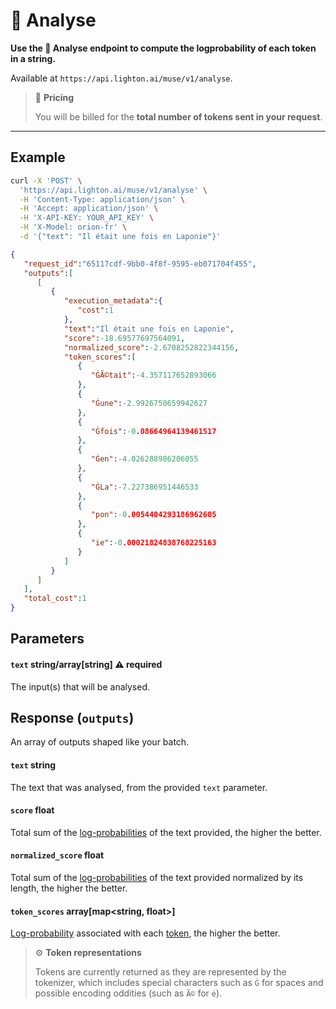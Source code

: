 # 🧪 Analyse

**Use the 🧪 Analyse endpoint to compute the logprobability of each token in a string.**

Available at ```https://api.lighton.ai/muse/v1/analyse```.

> 💸️ **Pricing**
>
> You will be billed for the **total number of tokens sent in your request**.

---

## Example


```bash title="Request"
curl -X 'POST' \
  'https://api.lighton.ai/muse/v1/analyse' \
  -H 'Content-Type: application/json' \
  -H 'Accept: application/json' \
  -H 'X-API-KEY: YOUR_API_KEY' \
  -H 'X-Model: orion-fr' \
  -d '{"text": "Il était une fois en Laponie"}'
```


```json title="Response (JSON)"
{
   "request_id":"65117cdf-9bb0-4f8f-9595-eb071704f455",
   "outputs":[
      [
         {
            "execution_metadata":{
               "cost":1
            },
            "text":"Il était une fois en Laponie",
            "score":-18.69577697564091,
            "normalized_score":-2.6708252822344156,
            "token_scores":[
               {
                  "ĠÃ©tait":-4.357117652893066
               },
               {
                  "Ġune":-2.9926750659942627
               },
               {
                  "Ġfois":-0.08664964139461517
               },
               {
                  "Ġen":-4.026288986206055
               },
               {
                  "ĠLa":-7.227386951446533
               },
               {
                  "pon":-0.0054404293186962605
               },
               {
                  "ie":-0.00021824838768225163
               }
            ]
         }
      ]
   ],
   "total_cost":1
}
```

## Parameters

#### `text` <span class="param-types">string/array[string]</span> <span class="param-warning">⚠️ required</span>

The input(s) that will be analysed.

## Response (`outputs`)

An array of outputs shaped like your batch.

#### `text` <span class="param-types">string</span>

The text that was analysed, from the provided `text` parameter. 

#### `score` <span class="param-types">float</span>

Total sum of the [log-probabilities](/home/concepts#likelihood) of the text provided, the higher the better.

#### `normalized_score` <span class="param-types">float</span>

Total sum of the [log-probabilities](/home/concepts#likelihood) of the text provided normalized by its length, the higher the better.

#### `token_scores` <span class="param-types">array[map<string, float>]</span>

[Log-probability](/home/concepts#likelihood) associated with each [token](/home/concepts#tokens), the higher the better.  

> ⚙️ **Token representations**
>
>Tokens are currently returned as they are represented by the tokenizer, which includes special characters such as `Ġ`
for spaces and possible encoding oddities (such as `Ã©` for `é`). 
